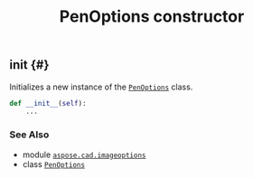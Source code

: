 ﻿---
title: PenOptions constructor
second_title: Aspose.CAD for Python via .NET API References
description: 
type: docs
weight: 10
url: /python-net/aspose.cad.imageoptions/penoptions/__init__/
is_root: false
---

## __init__ {#}

Initializes a new instance of the [`PenOptions`](/cad/python-net/aspose.cad.imageoptions/penoptions) class.



```python
def __init__(self):
    ...
```





### See Also
* module [`aspose.cad.imageoptions`](../../)
* class [`PenOptions`](/cad/python-net/aspose.cad.imageoptions/penoptions)
